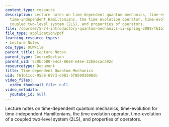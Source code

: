```yaml
---
content_type: resource
description: Lecture notes on time-dependent quantum mechanics, time-evolution for
  time-independent Hamiltonians, the time evolution operator, time-evolution of a
  coupled two-level system (2LS), and properties of operators.
file: /courses/5-74-introductory-quantum-mechanics-ii-spring-2009/f61b11cc95a86973d9815f85093088db_MIT5_74s09_lec01.pdf
file_type: application/pdf
learning_resource_types:
- Lecture Notes
ocw_type: OCWFile
parent_title: Lecture Notes
parent_type: CourseSection
parent_uid: 5c9bcb80-e4c2-86e8-e4ee-32b8ecaca92c
resourcetype: Document
title: Time-dependent Quantum Mechanics
uid: f61b11cc-95a8-6973-d981-5f85093088db
video_files:
  video_thumbnail_file: null
video_metadata:
  youtube_id: null
---
```

Lecture notes on time-dependent quantum mechanics, time-evolution for time-independent Hamiltonians, the time evolution operator, time-evolution of a coupled two-level system (2LS), and properties of operators.

